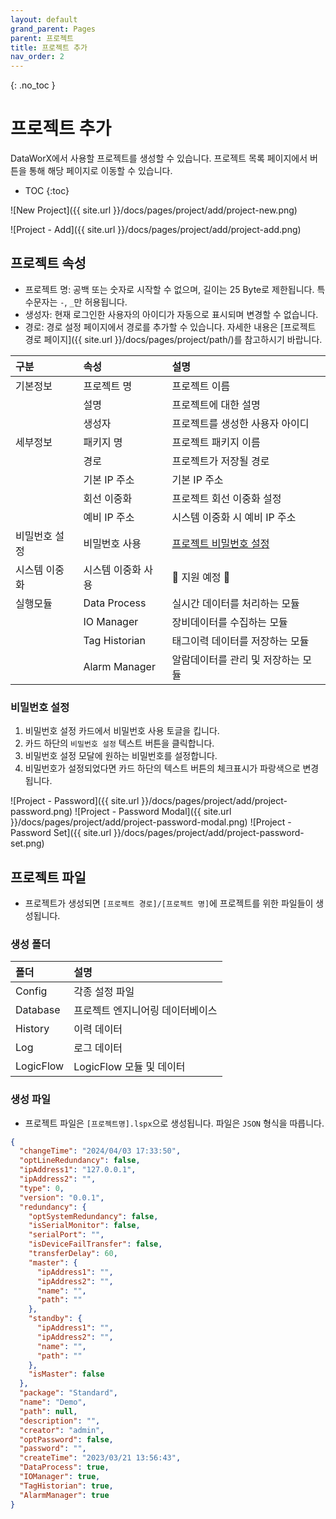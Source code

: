 ```yaml
---
layout: default
grand_parent: Pages
parent: 프로젝트
title: 프로젝트 추가
nav_order: 2
---
```


{: .no_toc }
# 프로젝트 추가
DataWorX에서 사용할 프로젝트를 생성할 수 있습니다. 프로젝트 목록 페이지에서 버튼을 통해 해당 페이지로 이동할 수 있습니다.

- TOC
{:toc}

![New Project]({{ site.url }}/docs/pages/project/add/project-new.png)

![Project - Add]({{ site.url }}/docs/pages/project/add/project-add.png)

## 프로젝트 속성
- 프로젝트 명: 공백 또는 숫자로 시작할 수 없으며, 길이는 25 Byte로 제한됩니다. 특수문자는 `-`, `_`만 허용됩니다.
- 생성자: 현재 로그인한 사용자의 아이디가 자동으로 표시되며 변경할 수 없습니다.
- 경로: 경로 설정 페이지에서 경로를 추가할 수 있습니다. 자세한 내용은 [프로젝트 경로 페이지]({{ site.url }}/docs/pages/project/path/)를 참고하시기 바랍니다.

| 구분        | 속성               | 설명  |
| :---------- | :---------------- | :---- |
| 기본정보     | 프로젝트 명        | 프로젝트 이름 |
|              | 설명              | 프로젝트에 대한 설명 |
|              | 생성자            | 프로젝트를 생성한 사용자 아이디 |
| 세부정보     | 패키지 명          | 프로젝트 패키지 이름 |
|              | 경로              | 프로젝트가 저장될 경로 |
|              | 기본 IP 주소       | 기본 IP 주소 |
|              | 회선 이중화        | 프로젝트 회선 이중화 설정 |
|              | 예비 IP 주소       | 시스템 이중화 시 예비 IP 주소 |
| 비밀번호 설정 | 비밀번호 사용      | [프로젝트 비밀번호 설정](#비밀번호-설정) |
| 시스템 이중화 | 시스템 이중화 사용  | 🚧 지원 예정 🚧 |
| 실행모듈      | Data Process      | 실시간 데이터를 처리하는 모듈 |
|              | IO Manager        | 장비데이터를 수집하는 모듈 |
|              | Tag Historian     | 태그이력 데이터를 저장하는 모듈 |
|              | Alarm Manager     | 알람데이터를 관리 및 저장하는 모듈 |


### 비밀번호 설정
1. 비밀번호 설정 카드에서 비밀번호 사용 토글을 킵니다.
2. 카드 하단의 `비밀번호 설정` 텍스트 버튼을 클릭합니다.
3. 비밀번호 설정 모달에 원하는 비밀번호를 설정합니다.
4. 비밀번호가 설정되었다면 카드 하단의 텍스트 버튼의 체크표시가 파랑색으로 변경됩니다.

![Project - Password]({{ site.url }}/docs/pages/project/add/project-password.png)
![Project - Password Modal]({{ site.url }}/docs/pages/project/add/project-password-modal.png)
![Project - Password Set]({{ site.url }}/docs/pages/project/add/project-password-set.png)


## 프로젝트 파일
- 프로젝트가 생성되면 `[프로젝트 경로]/[프로젝트 명]`에 프로젝트를 위한 파일들이 생성됩니다.

### 생성 폴더

| 폴더        | 설명 |
| :---------- | :-- |
| Config      | 각종 설정 파일 |
| Database    | 프로젝트 엔지니어링 데이터베이스 |
| History     | 이력 데이터 |
| Log         | 로그 데이터 |
| LogicFlow   | LogicFlow 모듈 및 데이터 |

### 생성 파일
- 프로젝트 파일은 `[프로젝트명].lspx`으로 생성됩니다. 파일은 `JSON` 형식을 따릅니다.

```json
{
  "changeTime": "2024/04/03 17:33:50",
  "optLineRedundancy": false,
  "ipAddress1": "127.0.0.1",
  "ipAddress2": "",
  "type": 0,
  "version": "0.0.1",
  "redundancy": {
    "optSystemRedundancy": false,
    "isSerialMonitor": false,
    "serialPort": "",
    "isDeviceFailTransfer": false,
    "transferDelay": 60,
    "master": {
      "ipAddress1": "",
      "ipAddress2": "",
      "name": "",
      "path": ""
    },
    "standby": {
      "ipAddress1": "",
      "ipAddress2": "",
      "name": "",
      "path": ""
    },
    "isMaster": false
  },
  "package": "Standard",
  "name": "Demo",
  "path": null,
  "description": "",
  "creator": "admin",
  "optPassword": false,
  "password": "",
  "createTime": "2023/03/21 13:56:43",
  "DataProcess": true,
  "IOManager": true,
  "TagHistorian": true,
  "AlarmManager": true
}
```